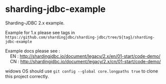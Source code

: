 # sharding-jdbc-example

Sharding-JDBC 2.x example.

Example for 1.x please see tags in `https://github.com/shardingjdbc/sharding-jdbc/tree/${tag}/sharding-jdbc-example`

Example docs please see :  
&nbsp; &nbsp; EN : http://shardingjdbc.io/document/legacy/2.x/en/01-start/code-demo/  
&nbsp; &nbsp; CN : http://shardingjdbc.io/document/legacy/2.x/cn/01-start/code-demo/

widows OS should use `git config --global core.longpaths true` to clone this project correctly.

